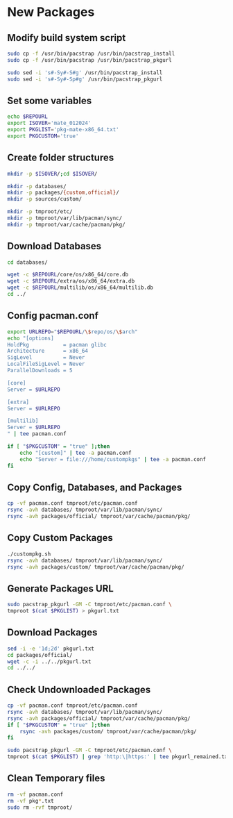 # New Packages

## Modify build system script

```sh
sudo cp -f /usr/bin/pacstrap /usr/bin/pacstrap_install
sudo cp -f /usr/bin/pacstrap /usr/bin/pacstrap_pkgurl

sudo sed -i 's#-Sy#-S#g' /usr/bin/pacstrap_install
sudo sed -i 's#-Sy#-Sp#g' /usr/bin/pacstrap_pkgurl
```

## Set some variables

```sh
echo $REPOURL
export ISOVER='mate_012024'
export PKGLIST='pkg-mate-x86_64.txt'
export PKGCUSTOM='true'
```

## Create folder structures

```sh
mkdir -p $ISOVER/;cd $ISOVER/

mkdir -p databases/
mkdir -p packages/{custom,official}/
mkdir -p sources/custom/

mkdir -p tmproot/etc/
mkdir -p tmproot/var/lib/pacman/sync/
mkdir -p tmproot/var/cache/pacman/pkg/
```

## Download Databases

```sh
cd databases/

wget -c $REPOURL/core/os/x86_64/core.db
wget -c $REPOURL/extra/os/x86_64/extra.db
wget -c $REPOURL/multilib/os/x86_64/multilib.db
cd ../
```

## Config pacman.conf

```sh
export URLREPO="$REPOURL/\$repo/os/\$arch"
echo "[options]
HoldPkg           = pacman glibc
Architecture      = x86_64
SigLevel          = Never
LocalFileSigLevel = Never
ParallelDownloads = 5

[core]
Server = $URLREPO

[extra]
Server = $URLREPO

[multilib]
Server = $URLREPO
" | tee pacman.conf

if [ "$PKGCUSTOM" = "true" ];then
    echo "[custom]" | tee -a pacman.conf
    echo "Server = file:///home/custompkgs" | tee -a pacman.conf
fi
```

## Copy Config, Databases, and Packages

```sh
cp -vf pacman.conf tmproot/etc/pacman.conf
rsync -avh databases/ tmproot/var/lib/pacman/sync/
rsync -avh packages/official/ tmproot/var/cache/pacman/pkg/
```

## Copy Custom Packages

```sh
./custompkg.sh
rsync -avh databases/ tmproot/var/lib/pacman/sync/
rsync -avh packages/custom/ tmproot/var/cache/pacman/pkg/
```

## Generate Packages URL

```sh
sudo pacstrap_pkgurl -GM -C tmproot/etc/pacman.conf \
tmproot $(cat $PKGLIST) > pkgurl.txt
```

## Download Packages

```sh
sed -i -e '1d;2d' pkgurl.txt
cd packages/official/
wget -c -i ../../pkgurl.txt
cd ../../
```

## Check Undownloaded Packages

```sh
cp -vf pacman.conf tmproot/etc/pacman.conf
rsync -avh databases/ tmproot/var/lib/pacman/sync/
rsync -avh packages/official/ tmproot/var/cache/pacman/pkg/
if [ "$PKGCUSTOM" = "true" ];then
    rsync -avh packages/custom/ tmproot/var/cache/pacman/pkg/
fi

sudo pacstrap_pkgurl -GM -C tmproot/etc/pacman.conf \
tmproot $(cat $PKGLIST) | grep 'http:\|https:' | tee pkgurl_remained.txt
```

## Clean Temporary files

```sh
rm -vf pacman.conf
rm -vf pkg*.txt
sudo rm -rvf tmproot/
```
